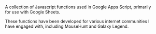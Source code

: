 A collection of Javascript functions used in Google Apps Script, primarily for use with Google Sheets.

These functions have been developed for various internet communities I have engaged with, including MouseHunt and Galaxy Legend.
